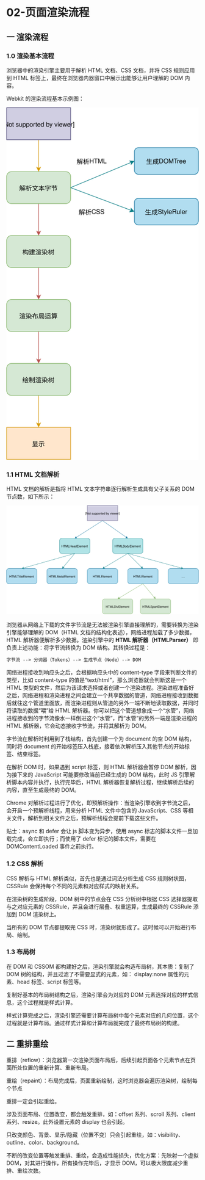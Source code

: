 # 02-页面渲染流程

## 一 渲染流程

### 1.0 渲染基本流程

浏览器中的渲染引擎主要用于解析 HTML 文档、CSS 文档，并将 CSS 规则应用到 HTML 标签上，最终在浏览器内器窗口中展示出能够让用户理解的 DOM 内容。

Webkit 的渲染流程基本示例图：

![渲染流程](../images/zen/reflow-01.svg)

### 1.1 HTML 文档解析

HTML 文档的解析是指将 HTML 文本字符串逐行解析生成具有父子关系的 DOM 节点数，如下所示：

![文档解析结构](../images/zen/reflow-02.svg)

浏览器从网络上下载的文件字节流是无法被渲染引擎直接理解的，需要转换为渲染引擎能够理解的 DOM（HTML 文档的结构化表述），网络进程加载了多少数据，HTML 解析器便解析多少数据。渲染引擎中的 **HTML 解析器（HTMLParser）** 即负责上述功能：将字节流转换为 DOM 结构。其转换过程是：

```txt
字节流 --> 分词器（Tokens）--> 生成节点（Node）--> DOM
```

网络进程接收到响应头之后，会根据响应头中的 content-type 字段来判断文件的类型，比如 content-type 的值是“text/html”，那么浏览器就会判断这是一个 HTML 类型的文件，然后为该请求选择或者创建一个渲染进程。渲染进程准备好之后，网络进程和渲染进程之间会建立一个共享数据的管道，网络进程接收到数据后就往这个管道里面放，而渲染进程则从管道的另外一端不断地读取数据，并同时将读取的数据“喂”给 HTML 解析器。你可以把这个管道想象成一个“水管”，网络进程接收到的字节流像水一样倒进这个“水管”，而“水管”的另外一端是渲染进程的 HTML 解析器，它会动态接收字节流，并将其解析为 DOM。

字节流在解析时利用到了栈结构，首先创建一个为 document 的空 DOM 结构，同时将 document 的开始标签压入栈底，接着依次解析压入其他节点的开始标签、结束标签。

在解析 DOM 时，如果遇到 script 标签，则 HTML 解析器会暂停 DOM 解析，因为接下来的 JavaScript 可能要修改当前已经生成的 DOM 结构，此时 JS 引擎解析脚本内容并执行，执行完毕后，HTML 解析器恢复解析过程，继续解析后续的内容，直至生成最终的 DOM。

Chrome 对解析过程进行了优化，即预解析操作：当渲染引擎收到字节流之后，会开启一个预解析线程，用来分析 HTML 文件中包含的 JavaScript、CSS 等相关文件，解析到相关文件之后，预解析线程会提前下载这些文件。

贴士：async 和 defer 会让 js 脚本变为异步，使用 async 标志的脚本文件一旦加载完成，会立即执行；而使用了 defer 标记的脚本文件，需要在 DOMContentLoaded 事件之前执行。

### 1.2 CSS 解析

CSS 解析与 HTML 解析类似，首先也是通过词法分析生成 CSS 规则树状图，CSSRule 会保持每个不同的元素和对应样式的映射关系。

在渲染树的生成阶段，DOM 树中的节点会在 CSS 分析树中根据 CSS 选择器提取与之对应元素的 CSSRule，并且会进行层叠、权重运算，生成最终的 CSSRule 添加到 DOM 渲染树上。

当所有的 DOM 节点都提取完 CSS 时，渲染树就形成了。这时候可以开始进行布局、绘制。

### 1.3 布局树

在 DOM 和 CSSOM 都构建好之后，渲染引擎就会构造布局树，其本质：复制了 DOM 树的结构，并且过滤了不需要显式的元素，如： display:none 属性的元素、head 标签、script 标签等。

复制好基本的布局树结构之后，渲染引擎会为对应的 DOM 元素选择对应的样式信息，这个过程就是样式计算。

样式计算完成之后，渲染引擎还需要计算布局树中每个元素对应的几何位置，这个过程就是计算布局。通过样式计算和计算布局就完成了最终布局树的构建。

## 二 重排重绘

重排（reflow）：浏览器第一次渲染页面布局后，后续引起页面各个元素节点在页面所处位置的重新计算、重新布局。

重绘（repaint）：布局完成后，页面重新绘制，这时浏览器会遍历渲染树，绘制每个节点

重排一定会引起重绘。

涉及页面布局、位置改变，都会触发重排，如：offset 系列、scroll 系列、client 系列、resize。此外设置元素的 display 也会引起。

只改变颜色、背景、显示/隐藏（位置不变）只会引起重绘，如：visibility、outline、color、background。

不断的改变位置等触发重排、重绘，会造成性能损失，优化方案：先映射一个虚拟 DOM，对其进行操作，所有操作完毕后，才显示 DOM，可以极大限度减少重排、重绘次数。
